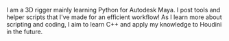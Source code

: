 I am a 3D rigger mainly learning Python for Autodesk Maya. I post tools and helper scripts that I've made for an efficient workflow! As I learn more about scripting and coding, I aim to learn C++ and apply my knowledge to Houdini in the future. 
